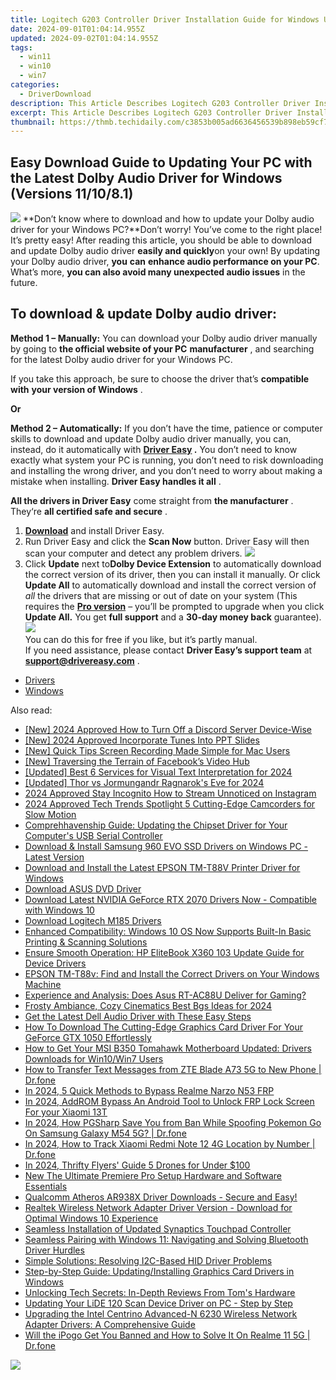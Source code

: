 ```yaml
---
title: Logitech G203 Controller Driver Installation Guide for Windows Users (Windows 7/10/11)
date: 2024-09-01T01:04:14.955Z
updated: 2024-09-02T01:04:14.955Z
tags:
  - win11
  - win10
  - win7
categories:
  - DriverDownload
description: This Article Describes Logitech G203 Controller Driver Installation Guide for Windows Users (Windows 7/10/11)
excerpt: This Article Describes Logitech G203 Controller Driver Installation Guide for Windows Users (Windows 7/10/11)
thumbnail: https://thmb.techidaily.com/c3853b005ad6636456539b898eb59cf75f875d556870e0b3c55b58ed003b40eb.jpg
---
```


## Easy Download Guide to Updating Your PC with the Latest Dolby Audio Driver for Windows (Versions 11/10/8.1)

![](https://images.drivereasy.com/wp-content/uploads/2019/01/snap000424-300x186.png)   **Don’t know where to download and how to update your Dolby audio driver for your Windows PC?**Don’t worry! You’ve come to the right place! It’s pretty easy! After reading this article, you should be able to download and update Dolby audio driver **easily and quickly**on your own! By updating your Dolby audio driver, **you**  **can**  **enhance audio performance on your PC**. What’s more, **you can also avoid many unexpected audio issues**  in the future.

## **To download & update Dolby audio driver:**

**Method 1 – Manually:**  You can download your Dolby audio driver manually by going to **the official website of your PC** **manufacturer**  , and searching for the latest Dolby audio driver for your Windows PC.

 If you take this approach, be sure to choose the driver that’s **compatible with** **your version of Windows** .

**Or**

**Method 2 – Automatically:**   If you don’t have the time, patience or computer skills to download and update Dolby audio driver manually, you can, instead, do it automatically with **[Driver Easy](https://tools.techidaily.com/drivereasy/download/) .**  You don’t need to know exactly what system your PC is running, you don’t need to risk downloading and installing the wrong driver, and you don’t need to worry about making a mistake when installing. **Driver Easy handles it all** .

**All the drivers in Driver Easy** come straight from **the manufacturer** . They‘re **all certified safe and secure** .

1. **[Download](https://tools.techidaily.com/drivereasy/download/)**  and install Driver Easy.
2. Run Driver Easy and click the **Scan Now**  button. Driver Easy will then scan your computer and detect any problem drivers. ![](https://images.drivereasy.com/wp-content/uploads/2019/01/snap000425.png)
3. Click **Update**  next to**Dolby Device Extension** to automatically download the correct version of its driver, then you can install it manually. Or click **Update All**  to automatically download and install the correct version of _all_  the drivers that are missing or out of date on your system (This requires the **[Pro version](https://tools.techidaily.com/drivereasy/download/)**  – you’ll be prompted to upgrade when you click **Update All.** You get **full support**  and a **30-day money back**  guarantee).  
![](https://images.drivereasy.com/wp-content/uploads/2019/01/snap000426.png)  
 You can do this for free if you like, but it’s partly manual.  
 If you need assistance, please contact **Driver Easy’s support team** at [**support@drivereasy.com**](https://tools.techidaily.com/drivereasy/download/) .

* [Drivers](https://tools.techidaily.com/drivereasy/download/)
* [Windows](https://tools.techidaily.com/drivereasy/download/)

<ins class="adsbygoogle"
     style="display:block"
     data-ad-format="autorelaxed"
     data-ad-client="ca-pub-7571918770474297"
     data-ad-slot="1223367746"></ins>



<ins class="adsbygoogle"
     style="display:block"
     data-ad-client="ca-pub-7571918770474297"
     data-ad-slot="8358498916"
     data-ad-format="auto"
     data-full-width-responsive="true"></ins>

<span class="atpl-alsoreadstyle">Also read:</span>
<div><ul>
<li><a href="https://discord-videos.techidaily.com/new-2024-approved-how-to-turn-off-a-discord-server-device-wise/"><u>[New] 2024 Approved  How to Turn Off a Discord Server Device-Wise</u></a></li>
<li><a href="https://fox-info.techidaily.com/new-2024-approved-incorporate-tunes-into-ppt-slides/"><u>[New] 2024 Approved  Incorporate Tunes Into PPT Slides</u></a></li>
<li><a href="https://on-screen-recording.techidaily.com/new-quick-tips-screen-recording-made-simple-for-mac-users/"><u>[New] Quick Tips  Screen Recording Made Simple for Mac Users</u></a></li>
<li><a href="https://facebook-video-recording.techidaily.com/new-traversing-the-terrain-of-facebooks-video-hub/"><u>[New] Traversing the Terrain of Facebook’s Video Hub</u></a></li>
<li><a href="https://fox-http.techidaily.com/updated-best-6-services-for-visual-text-interpretation-for-2024/"><u>[Updated] Best 6 Services for Visual Text Interpretation for 2024</u></a></li>
<li><a href="https://video-screen-grab.techidaily.com/updated-thor-vs-jormungandr-ragnaroks-eve-for-2024/"><u>[Updated] Thor vs Jormungandr  Ragnarok's Eve for 2024</u></a></li>
<li><a href="https://extra-guidance.techidaily.com/2024-approved-stay-incognito-how-to-stream-unnoticed-on-instagram/"><u>2024 Approved  Stay Incognito  How to Stream Unnoticed on Instagram</u></a></li>
<li><a href="https://fox-access.techidaily.com/2024-approved-tech-trends-spotlight-5-cutting-edge-camcorders-for-slow-motion/"><u>2024 Approved  Tech Trends Spotlight  5 Cutting-Edge Camcorders for Slow Motion</u></a></li>
<li><a href="https://driver-download.techidaily.com/comprehhavenship-guide-updating-the-chipset-driver-for-your-computers-usb-serial-controller/"><u>Comprehhavenship Guide: Updating the Chipset Driver for Your Computer's USB Serial Controller</u></a></li>
<li><a href="https://driver-download.techidaily.com/download-and-install-samsung-960-evo-ssd-drivers-on-windows-pc-latest-version/"><u>Download & Install Samsung 960 EVO SSD Drivers on Windows PC - Latest Version</u></a></li>
<li><a href="https://driver-download.techidaily.com/download-and-install-the-latest-epson-tm-t88v-printer-driver-for-windows/"><u>Download and Install the Latest EPSON TM-T88V Printer Driver for Windows</u></a></li>
<li><a href="https://driver-download.techidaily.com/download-asus-dvd-driver/"><u>Download ASUS DVD Driver</u></a></li>
<li><a href="https://driver-download.techidaily.com/download-latest-nvidia-geforce-rtx-2070-drivers-now-compatible-with-windows-10/"><u>Download Latest NVIDIA GeForce RTX 2070 Drivers Now - Compatible with Windows 10</u></a></li>
<li><a href="https://driver-download.techidaily.com/download-logitech-m185-drivers/"><u>Download Logitech M185 Drivers</u></a></li>
<li><a href="https://driver-download.techidaily.com/enhanced-compatibility-windows-10-os-now-supports-built-in-basic-printing-and-scanning-solutions/"><u>Enhanced Compatibility: Windows 10 OS Now Supports Built-In Basic Printing & Scanning Solutions</u></a></li>
<li><a href="https://driver-download.techidaily.com/ensure-smooth-operation-hp-elitebook-x360-103-update-guide-for-device-drivers/"><u>Ensure Smooth Operation: HP EliteBook X360 103 Update Guide for Device Drivers</u></a></li>
<li><a href="https://driver-download.techidaily.com/epson-tm-t88v-find-and-install-the-correct-drivers-on-your-windows-machine/"><u>EPSON TM-T88v: Find and Install the Correct Drivers on Your Windows Machine</u></a></li>
<li><a href="https://buynow-marvelous.techidaily.com/experience-and-analysis-does-asus-rt-ac88u-deliver-for-gaming/"><u>Experience and Analysis: Does Asus RT-AC88U Deliver for Gaming?</u></a></li>
<li><a href="https://youtube-tips.techidaily.com/y-ambiance-cozy-cinematics-best-bgs-ideas-for-2024/"><u>Frosty Ambiance, Cozy Cinematics  Best Bgs Ideas for 2024</u></a></li>
<li><a href="https://driver-download.techidaily.com/get-the-latest-dell-audio-driver-with-these-easy-steps/"><u>Get the Latest Dell Audio Driver with These Easy Steps</u></a></li>
<li><a href="https://driver-download.techidaily.com/how-to-download-the-cutting-edge-graphics-card-driver-for-your-geforce-gtx-1050-effortlessly/"><u>How To Download The Cutting-Edge Graphics Card Driver For Your GeForce GTX 1050 Effortlessly</u></a></li>
<li><a href="https://driver-download.techidaily.com/how-to-get-your-msi-b350-tomahawk-motherboard-updated-drivers-downloads-for-win10win7-users/"><u>How to Get Your MSI B350 Tomahawk Motherboard Updated: Drivers Downloads for Win10/Win7 Users</u></a></li>
<li><a href="https://android-transfer.techidaily.com/how-to-transfer-text-messages-from-zte-blade-a73-5g-to-new-phone-drfone-by-drfone-transfer-from-android-transfer-from-android/"><u>How to Transfer Text Messages from ZTE Blade A73 5G to New Phone | Dr.fone</u></a></li>
<li><a href="https://bypass-frp.techidaily.com/in-2024-5-quick-methods-to-bypass-realme-narzo-n53-frp-by-drfone-android/"><u>In 2024, 5 Quick Methods to Bypass Realme Narzo N53 FRP</u></a></li>
<li><a href="https://bypass-frp.techidaily.com/in-2024-addrom-bypass-an-android-tool-to-unlock-frp-lock-screen-for-your-xiaomi-13t-by-drfone-android/"><u>In 2024, AddROM Bypass An Android Tool to Unlock FRP Lock Screen For your Xiaomi 13T</u></a></li>
<li><a href="https://change-location.techidaily.com/in-2024-how-pgsharp-save-you-from-ban-while-spoofing-pokemon-go-on-samsung-galaxy-m54-5g-drfone-by-drfone-virtual-android/"><u>In 2024, How PGSharp Save You from Ban While Spoofing Pokemon Go On Samsung Galaxy M54 5G? | Dr.fone</u></a></li>
<li><a href="https://android-location-track.techidaily.com/in-2024-how-to-track-xiaomi-redmi-note-12-4g-location-by-number-drfone-by-drfone-virtual-android/"><u>In 2024, How to Track Xiaomi Redmi Note 12 4G Location by Number | Dr.fone</u></a></li>
<li><a href="https://some-guidance.techidaily.com/in-2024-thrifty-flyers-guide-5-drones-for-under-100/"><u>In 2024, Thrifty Flyers' Guide  5 Drones for Under $100</u></a></li>
<li><a href="https://video-content-creator.techidaily.com/new-the-ultimate-premiere-pro-setup-hardware-and-software-essentials/"><u>New The Ultimate Premiere Pro Setup Hardware and Software Essentials</u></a></li>
<li><a href="https://driver-download.techidaily.com/1722955725786-qualcomm-atheros-ar938x-driver-downloads-secure-and-easy/"><u>Qualcomm Atheros AR938X Driver Downloads - Secure and Easy!</u></a></li>
<li><a href="https://driver-download.techidaily.com/realtek-wireless-network-adapter-driver-version-download-for-optimal-windows-10-experience/"><u>Realtek Wireless Network Adapter Driver Version - Download for Optimal Windows 10 Experience</u></a></li>
<li><a href="https://driver-download.techidaily.com/seamless-installation-of-updated-synaptics-touchpad-controller/"><u>Seamless Installation of Updated Synaptics Touchpad Controller</u></a></li>
<li><a href="https://driver-download.techidaily.com/seamless-pairing-with-windows-11-navigating-and-solving-bluetooth-driver-hurdles/"><u>Seamless Pairing with Windows 11: Navigating and Solving Bluetooth Driver Hurdles</u></a></li>
<li><a href="https://driver-download.techidaily.com/simple-solutions-resolving-i2c-based-hid-driver-problems/"><u>Simple Solutions: Resolving I2C-Based HID Driver Problems</u></a></li>
<li><a href="https://driver-download.techidaily.com/step-by-step-guide-updatinginstalling-graphics-card-drivers-in-windows/"><u>Step-by-Step Guide: Updating/Installing Graphics Card Drivers in Windows</u></a></li>
<li><a href="https://hardware-tips.techidaily.com/unlocking-tech-secrets-in-depth-reviews-from-toms-hardware/"><u>Unlocking Tech Secrets: In-Depth Reviews From Tom's Hardware</u></a></li>
<li><a href="https://driver-download.techidaily.com/updating-your-lide-120-scan-device-driver-on-pc-step-by-step/"><u>Updating Your LiDE 120 Scan Device Driver on PC - Step by Step</u></a></li>
<li><a href="https://driver-download.techidaily.com/upgrading-the-intel-centrino-advanced-n-6230-wireless-network-adapter-drivers-a-comprehensive-guide/"><u>Upgrading the Intel Centrino Advanced-N 6230 Wireless Network Adapter Drivers: A Comprehensive Guide</u></a></li>
<li><a href="https://fake-location.techidaily.com/will-the-ipogo-get-you-banned-and-how-to-solve-it-on-realme-11-5g-drfone-by-drfone-virtual-android/"><u>Will the iPogo Get You Banned and How to Solve It On Realme 11 5G | Dr.fone</u></a></li>
</ul></div>

<!-- affiliate ads begin -->
<a href="https://store.massmailsoftware.com/order/checkout.php?PRODS=1047974&QTY=1&AFFILIATE=108875&CART=1"><img src="https://secure.avangate.com/images/merchant/dc87c13749315c7217cdc4ac692e704c/banera_for_partners-04_%281%29.jpg" border="0"></a>
<!-- affiliate ads end -->